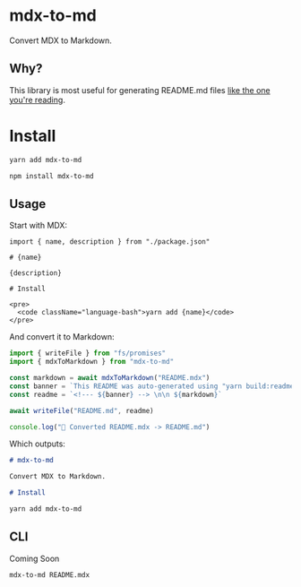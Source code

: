 <!--- This README was auto-generated from "packages/mdx-to-md/src/README.mdx" using "yarn build" --> 

 # mdx-to-md

Convert MDX to Markdown. 

## Why?

This library is most useful for generating README.md files [like the one you're reading](/packages/mdx-to-md/src/README.mdx).

# Install

```bash
yarn add mdx-to-md
```

```bash
npm install mdx-to-md
```

## Usage

Start with MDX:

```mdx
import { name, description } from "./package.json"

# {name}

{description}

# Install

<pre>
  <code className="language-bash">yarn add {name}</code>
</pre>

```

And convert it to Markdown:

```ts
import { writeFile } from "fs/promises"
import { mdxToMarkdown } from "mdx-to-md"

const markdown = await mdxToMarkdown("README.mdx")
const banner = `This README was auto-generated using "yarn build:readme"`
const readme = `<!--- ${banner} --> \n\n ${markdown}`

await writeFile("README.md", readme)

console.log("📝 Converted README.mdx -> README.md")

```

Which outputs:

```md
# mdx-to-md

Convert MDX to Markdown.

# Install

yarn add mdx-to-md

```

## CLI

Coming Soon

```bash
mdx-to-md README.mdx

```